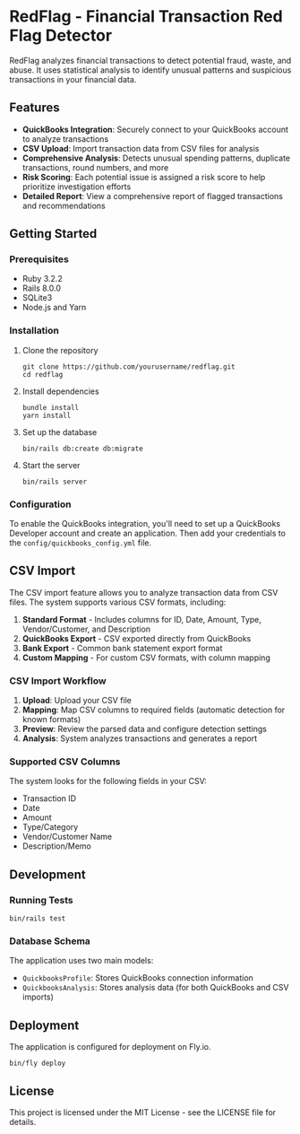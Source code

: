 # RedFlag - Financial Transaction Red Flag Detector

RedFlag analyzes financial transactions to detect potential fraud, waste, and abuse. It uses statistical analysis to identify unusual patterns and suspicious transactions in your financial data.

## Features

- **QuickBooks Integration**: Securely connect to your QuickBooks account to analyze transactions
- **CSV Upload**: Import transaction data from CSV files for analysis
- **Comprehensive Analysis**: Detects unusual spending patterns, duplicate transactions, round numbers, and more
- **Risk Scoring**: Each potential issue is assigned a risk score to help prioritize investigation efforts
- **Detailed Report**: View a comprehensive report of flagged transactions and recommendations

## Getting Started

### Prerequisites

- Ruby 3.2.2
- Rails 8.0.0
- SQLite3
- Node.js and Yarn

### Installation

1. Clone the repository
   ```
   git clone https://github.com/yourusername/redflag.git
   cd redflag
   ```

2. Install dependencies
   ```
   bundle install
   yarn install
   ```

3. Set up the database
   ```
   bin/rails db:create db:migrate
   ```

4. Start the server
   ```
   bin/rails server
   ```

### Configuration

To enable the QuickBooks integration, you'll need to set up a QuickBooks Developer account and create an application. Then add your credentials to the `config/quickbooks_config.yml` file.

## CSV Import

The CSV import feature allows you to analyze transaction data from CSV files. The system supports various CSV formats, including:

1. **Standard Format** - Includes columns for ID, Date, Amount, Type, Vendor/Customer, and Description
2. **QuickBooks Export** - CSV exported directly from QuickBooks
3. **Bank Export** - Common bank statement export format
4. **Custom Mapping** - For custom CSV formats, with column mapping

### CSV Import Workflow

1. **Upload**: Upload your CSV file
2. **Mapping**: Map CSV columns to required fields (automatic detection for known formats)
3. **Preview**: Review the parsed data and configure detection settings
4. **Analysis**: System analyzes transactions and generates a report

### Supported CSV Columns

The system looks for the following fields in your CSV:
- Transaction ID
- Date
- Amount
- Type/Category
- Vendor/Customer Name
- Description/Memo

## Development

### Running Tests

```
bin/rails test
```

### Database Schema

The application uses two main models:
- `QuickbooksProfile`: Stores QuickBooks connection information
- `QuickbooksAnalysis`: Stores analysis data (for both QuickBooks and CSV imports)

## Deployment

The application is configured for deployment on Fly.io.

```
bin/fly deploy
```

## License

This project is licensed under the MIT License - see the LICENSE file for details.